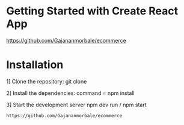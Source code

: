 # Getting Started with Create React App

https://github.com/Gajananmorbale/ecommerce

# Installation 

1]   Clone the repository:
          git clone 
          
2]  Install the dependencies:
        command = npm install
        
3] Start the development server
        npm dev run / npm start

```bash
https://github.com/Gajananmorbale/ecommerce
